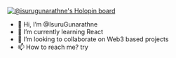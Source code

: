 [![@isurugunarathne's Holopin board](https://holopin.me/isurugunarathne)](https://holopin.io/@isurugunarathne)

- 👋 Hi, I’m @IsuruGunarathne
- 🌱 I’m currently learning React
- 💞️ I’m looking to collaborate on Web3 based projects
- 📫 How to reach me? try

<!---
IsuruGunarathne/IsuruGunarathne is a ✨ special ✨ repository because its `README.md` (this file) appears on your GitHub profile.
You can click the Preview link to take a look at your changes.
--->
